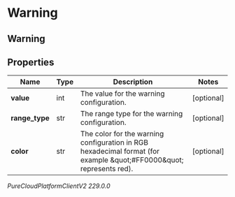 # Warning

## Warning

## Properties

|Name | Type | Description | Notes|
|------------ | ------------- | ------------- | -------------|
| **value** | int | The value for the warning configuration. | [optional] |
| **range_type** | str | The range type for the warning configuration. | [optional] |
| **color** | str | The color for the warning configuration in RGB hexadecimal format (for example \&quot;#FF0000\&quot; represents red). | [optional] |



_PureCloudPlatformClientV2 229.0.0_
